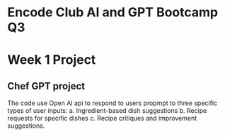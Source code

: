  
# Encode Club AI and GPT Bootcamp Q3

# Week 1 Project

## Chef GPT project
The code use Open AI api to respond to users propmpt to three specific types of user inputs: a. Ingredient-based dish suggestions b. Recipe requests for specific dishes c. Recipe critiques and improvement suggestions.
